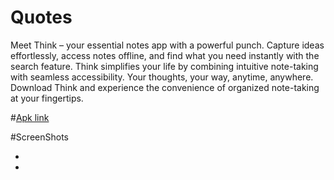 # Quotes
Meet Think – your essential notes app with a powerful punch. Capture ideas effortlessly, access notes offline, and find what you need instantly with the search feature. Think simplifies your life by combining intuitive note-taking with seamless accessibility. Your thoughts, your way, anytime, anywhere. Download Think and experience the convenience of organized note-taking at your fingertips.

#[Apk link](https://apkpure.net/group/com.onedeveloper.jetpackcompose)

#ScreenShots
- [](https://raw.githubusercontent.com/harshu-2001/Quotes/master/Screenshots/Screenshot_2024-02-26-15-50-57-91_a9b9d0a155accd02b61adb1ce083abdb.jpg)
- [](https://raw.githubusercontent.com/harshu-2001/Quotes/master/Screenshots/Screenshot_2024-02-26-15-50-57-91_a9b9d0a155accd02b61adb1ce083abdb.jpg)



